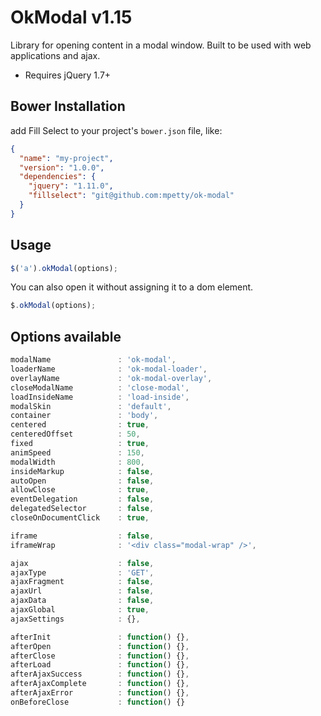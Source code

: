 # OkModal v1.15

Library for opening content in a modal window. Built to be used with web applications and ajax.

- Requires jQuery 1.7+

## Bower Installation

add Fill Select to your project's `bower.json` file, like:

```json
{
  "name": "my-project",
  "version": "1.0.0",
  "dependencies": {
    "jquery": "1.11.0",
    "fillselect": "git@github.com:mpetty/ok-modal"
  }
}
```

## Usage

```javascript
$('a').okModal(options);
```

You can also open it without assigning it to a dom element.

```javascript
$.okModal(options);
```

## Options available

```javascript
modalName               : 'ok-modal',
loaderName              : 'ok-modal-loader',
overlayName             : 'ok-modal-overlay',
closeModalName          : 'close-modal',
loadInsideName          : 'load-inside',
modalSkin               : 'default',
container               : 'body',
centered                : true,
centeredOffset          : 50,
fixed                   : true,
animSpeed               : 150,
modalWidth              : 800,
insideMarkup            : false,
autoOpen                : false,
allowClose              : true,
eventDelegation         : false,
delegatedSelector       : false,
closeOnDocumentClick    : true,

iframe                  : false,
iframeWrap              : '<div class="modal-wrap" />',

ajax                    : false,
ajaxType                : 'GET',
ajaxFragment            : false,
ajaxUrl                 : false,
ajaxData                : false,
ajaxGlobal              : true,
ajaxSettings            : {},

afterInit               : function() {},
afterOpen               : function() {},
afterClose              : function() {},
afterLoad               : function() {},
afterAjaxSuccess        : function() {},
afterAjaxComplete       : function() {},
afterAjaxError          : function() {},
onBeforeClose           : function() {}
```

